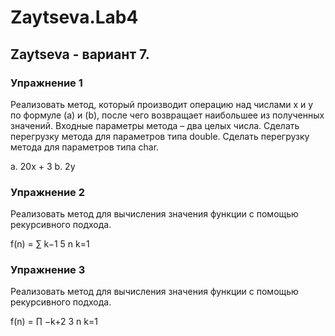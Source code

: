 # Zaytseva.Lab4
## Zaytseva - вариант 7.

### Упражнение 1
Реализовать метод, который производит операцию над числами x и y по формуле (a) и (b), после
чего возвращает наибольшее из полученных значений. Входные параметры метода – два целых
числа. Сделать перегрузку метода для параметров типа double. Сделать перегрузку метода для
параметров типа char.

a. 20x + 3
b. 2y

### Упражнение 2
Реализовать метод для вычисления значения функции с помощью рекурсивного подхода.

f(n) = ∑
k−1
5
n
k=1

### Упражнение 3
Реализовать метод для вычисления значения функции с помощью рекурсивного подхода.

f(n) = ∏
−k+2
3
n
k=1
